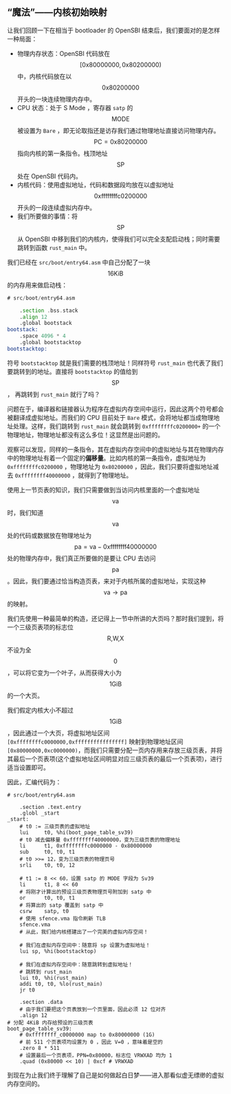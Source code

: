 ## “魔法”——内核初始映射

让我们回顾一下在相当于 bootloader 的 OpenSBI 结束后，我们要面对的是怎样一种局面：

* 物理内存状态：OpenSBI 代码放在 $$[0\text{x}80000000,0\text{x}80200000)$$ 中，内核代码放在以 $$0\text{x}80200000$$ 开头的一块连续物理内存中。
* CPU 状态：处于 S Mode ，寄存器 ``satp`` 的 $$\text{MODE}$$ 被设置为 ``Bare`` ，即无论取指还是访存我们通过物理地址直接访问物理内存。 $$\text{PC}=0\text{x}80200000$$ 指向内核的第一条指令。栈顶地址 $$\text{SP}$$ 处在 OpenSBI 代码内。
* 内核代码：使用虚拟地址，代码和数据段均放在以虚拟地址 $$0\text{xffffffffc0200000}$$ 开头的一段连续虚拟内存中。
* 我们所要做的事情：将 $$\text{SP}$$ 从 OpenSBI 中移到我们的内核内，使得我们可以完全支配启动栈；同时需要跳转到函数 ``rust_main`` 中。

我们已经在 ``src/boot/entry64.asm`` 中自己分配了一块 $$16\text{KiB}$$ 的内存用来做启动栈：

```asm
# src/boot/entry64.asm

	.section .bss.stack
	.align 12
	.global bootstack
bootstack:
	.space 4096 * 4
	.global bootstacktop
bootstacktop:
```

符号 ``bootstacktop`` 就是我们需要的栈顶地址！同样符号 ``rust_main`` 也代表了我们要跳转到的地址。直接将 ``bootstacktop`` 的值给到 $$\text{SP}$$， 再跳转到 ``rust_main`` 就行了吗？

问题在于，编译器和链接器认为程序在虚拟内存空间中运行，因此这两个符号都会被翻译成虚拟地址。而我们的 CPU 目前处于 ``Bare`` 模式，会将地址都当成物理地址处理。这样，我们跳转到 ``rust_main`` 就会跳转到 ``0xffffffffc0200000+`` 的一个物理地址，物理地址都没有这么多位！这显然是出问题的。

观察可以发现，同样的一条指令，其在虚拟内存空间中的虚拟地址与其在物理内存中的物理地址有着一个固定的**偏移量**。比如内核的第一条指令，虚拟地址为 ``0xffffffffc0200000`` ，物理地址为 ``0x80200000`` ，因此，我们只要将虚拟地址减去 ``0xffffffff40000000`` ，就得到了物理地址。

使用上一节页表的知识，我们只需要做到当访问内核里面的一个虚拟地址 $$\text{va}$$ 时，我们知道 $$\text{va}$$ 处的代码或数据放在物理地址为 $$\text{pa}=\text{va}-0\text{xffffffff40000000}$$ 处的物理内存中，我们真正所要做的是要让 CPU 去访问 $$\text{pa} $$。因此，我们要通过恰当构造页表，来对于内核所属的虚拟地址，实现这种 $$\text{va}\rightarrow\text{pa}$$ 的映射。

我们先使用一种最简单的构造，还记得上一节中所讲的大页吗？那时我们提到，将一个三级页表项的标志位 $$\text{R,W,X}$$ 不设为全 $$0$$ ，可以将它变为一个叶子，从而获得大小为 $$1\text{GiB}$$ 的一个大页。

我们假定内核大小不超过 $$1\text{GiB}$$，因此通过一个大页，将虚拟地址区间 ``[0xffffffffc0000000,0xffffffffffffffff]`` 映射到物理地址区间 ``[0x80000000,0xc0000000)``，而我们只需要分配一页内存用来存放三级页表，并将其最后一个页表项(这个虚拟地址区间明显对应三级页表的最后一个页表项)，进行适当设置即可。

因此，汇编代码为：

```assembly
# src/boot/entry64.asm

	.section .text.entry
	.globl _start
_start:
	# t0 := 三级页表的虚拟地址
	lui     t0, %hi(boot_page_table_sv39)
	# t0 减去偏移量 0xffffffff40000000，变为三级页表的物理地址
    li      t1, 0xffffffffc0000000 - 0x80000000
    sub     t0, t0, t1
    # t0 >>= 12，变为三级页表的物理页号
    srli    t0, t0, 12
    
    # t1 := 8 << 60，设置 satp 的 MODE 字段为 Sv39
    li      t1, 8 << 60
    # 将刚才计算出的预设三级页表物理页号附加到 satp 中
    or      t0, t0, t1
    # 将算出的 satp 覆盖到 satp 中
    csrw    satp, t0
    # 使用 sfence.vma 指令刷新 TLB
    sfence.vma
    # 从此，我们给内核搭建出了一个完美的虚拟内存空间！
    
    # 我们在虚拟内存空间中：随意将 sp 设置为虚拟地址！
    lui sp, %hi(bootstacktop)

	# 我们在虚拟内存空间中：随意跳转到虚拟地址！
	# 跳转到 rust_main
	lui t0, %hi(rust_main)
	addi t0, t0, %lo(rust_main)
	jr t0
	
    .section .data
    # 由于我们要把这个页表放到一个页里面，因此必须 12 位对齐
    .align 12   
# 分配 4KiB 内存给预设的三级页表
boot_page_table_sv39:
    # 0xffffffff_c0000000 map to 0x80000000 (1G)
    # 前 511 个页表项均设置为 0 ，因此 V=0 ，意味着是空的
    .zero 8 * 511
    # 设置最后一个页表项，PPN=0x80000，标志位 VRWXAD 均为 1
    .quad (0x80000 << 10) | 0xcf # VRWXAD
```

到现在为止我们终于理解了自己是如何做起白日梦——进入那看似虚无缥缈的虚拟内存空间的。

